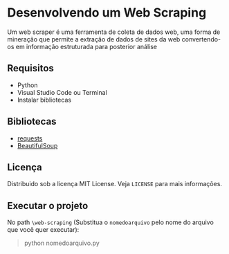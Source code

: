 # Desenvolvendo um Web Scraping
Um web scraper é uma ferramenta de coleta de dados web, uma forma de mineração que permite a extração de dados de sites da web convertendo-os em informação estruturada para posterior análise

## Requisitos
- Python
- Visual Studio Code ou Terminal
- Instalar bibliotecas

## Bibliotecas 
- [requests](https://docs.python-requests.org/pt_BR/latest/user/install.html)
- [BeautifulSoup](https://www.ti-enxame.com/pt/python-3.x/como-instalar-o-beautifulsoup-em-python3-quando-dir-padrao-e-python2.7/822820620/)

## Licença
Distribuido sob a licença MIT License. Veja `LICENSE` para mais informações.

## Executar o projeto
No path `\web-scraping` (Substitua o `nomedoarquivo` pelo nome do arquivo que você quer executar):
>python nomedoarquivo.py
